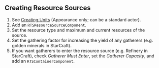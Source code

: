 ## Creating Resource Sources

1. See [Creating Units](Units.md) (Appearance only; can be a standard actor).
1. Add an `RTSResourceSourceComponent`.
1. Set the resource type and maximum and current resources of the source.
1. Set the gathering factor for increasing the yield of any gatherers (e.g. golden minerals in StarCraft).
1. If you want gatherers to enter the resource source (e.g. Refinery in StarCraft), check _Gatherer Must Enter_, set the _Gatherer Capacity_, and add an `RTSContainerComponent`.
